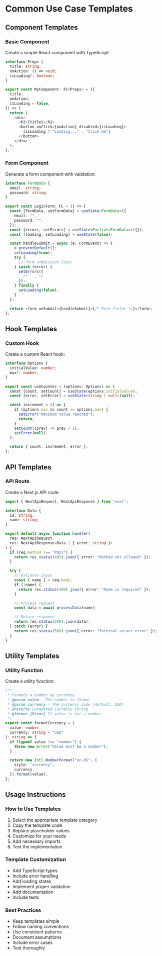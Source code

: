 # Common Use Case Templates

## Component Templates

### Basic Component

Create a simple React component with TypeScript:

```typescript
interface Props {
  title: string;
  onAction: () => void;
  isLoading?: boolean;
}

export const MyComponent: FC<Props> = ({
  title,
  onAction,
  isLoading = false,
}) => {
  return (
    <div>
      <h2>{title}</h2>
      <button onClick={onAction} disabled={isLoading}>
        {isLoading ? "Loading..." : "Click me"}
      </button>
    </div>
  );
};
```

### Form Component

Generate a form component with validation:

```typescript
interface FormData {
  email: string;
  password: string;
}

export const LoginForm: FC = () => {
  const [formData, setFormData] = useState<FormData>({
    email: "",
    password: "",
  });
  const [errors, setErrors] = useState<Partial<FormData>>({});
  const [loading, setLoading] = useState(false);

  const handleSubmit = async (e: FormEvent) => {
    e.preventDefault();
    setLoading(true);
    try {
      // Form submission logic
    } catch (error) {
      setErrors({
        /* ... */
      });
    } finally {
      setLoading(false);
    }
  };

  return <form onSubmit={handleSubmit}>{/* Form fields */}</form>;
};
```

## Hook Templates

### Custom Hook

Create a custom React hook:

```typescript
interface Options {
  initialValue: number;
  max?: number;
}

export const useCounter = (options: Options) => {
  const [count, setCount] = useState(options.initialValue);
  const [error, setError] = useState<string | null>(null);

  const increment = () => {
    if (options.max && count >= options.max) {
      setError("Maximum value reached");
      return;
    }
    setCount((prev) => prev + 1);
    setError(null);
  };

  return { count, increment, error };
};
```

## API Templates

### API Route

Create a Next.js API route:

```typescript
import { NextApiRequest, NextApiResponse } from "next";

interface Data {
  id: string;
  name: string;
}

export default async function handler(
  req: NextApiRequest,
  res: NextApiResponse<Data | { error: string }>
) {
  if (req.method !== "POST") {
    return res.status(405).json({ error: "Method not allowed" });
  }

  try {
    // Validate input
    const { name } = req.body;
    if (!name) {
      return res.status(400).json({ error: "Name is required" });
    }

    // Process request
    const data = await processData(name);

    // Return response
    return res.status(200).json(data);
  } catch (error) {
    return res.status(500).json({ error: "Internal server error" });
  }
}
```

## Utility Templates

### Utility Function

Create a utility function:

```typescript
/**
 * Formats a number as currency
 * @param value - The number to format
 * @param currency - The currency code (default: USD)
 * @returns Formatted currency string
 * @throws {Error} If value is not a number
 */
export const formatCurrency = (
  value: number,
  currency: string = "USD"
): string => {
  if (typeof value !== "number") {
    throw new Error("Value must be a number");
  }

  return new Intl.NumberFormat("en-US", {
    style: "currency",
    currency,
  }).format(value);
};
```

## Usage Instructions

### How to Use Templates

1. Select the appropriate template category
2. Copy the template code
3. Replace placeholder values
4. Customize for your needs
5. Add necessary imports
6. Test the implementation

### Template Customization

- Add TypeScript types
- Include error handling
- Add loading states
- Implement proper validation
- Add documentation
- Include tests

### Best Practices

- Keep templates simple
- Follow naming conventions
- Use consistent patterns
- Document assumptions
- Include error cases
- Test thoroughly
